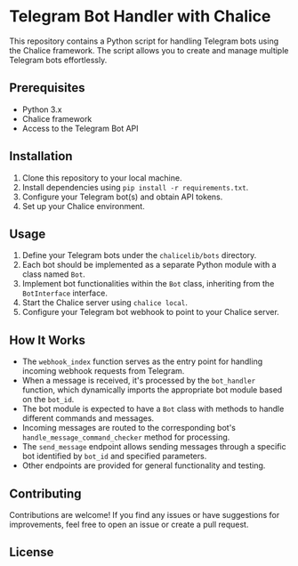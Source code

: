 # Telegram Bot Handler with Chalice

This repository contains a Python script for handling Telegram bots using the Chalice framework. The script allows you to create and manage multiple Telegram bots effortlessly.

## Prerequisites
- Python 3.x
- Chalice framework
- Access to the Telegram Bot API

## Installation
1. Clone this repository to your local machine.
2. Install dependencies using `pip install -r requirements.txt`.
3. Configure your Telegram bot(s) and obtain API tokens.
4. Set up your Chalice environment.

## Usage
1. Define your Telegram bots under the `chalicelib/bots` directory.
2. Each bot should be implemented as a separate Python module with a class named `Bot`.
3. Implement bot functionalities within the `Bot` class, inheriting from the `BotInterface` interface.
4. Start the Chalice server using `chalice local`.
5. Configure your Telegram bot webhook to point to your Chalice server.

## How It Works
- The `webhook_index` function serves as the entry point for handling incoming webhook requests from Telegram.
- When a message is received, it's processed by the `bot_handler` function, which dynamically imports the appropriate bot module based on the `bot_id`.
- The bot module is expected to have a `Bot` class with methods to handle different commands and messages.
- Incoming messages are routed to the corresponding bot's `handle_message_command_checker` method for processing.
- The `send_message` endpoint allows sending messages through a specific bot identified by `bot_id` and specified parameters.
- Other endpoints are provided for general functionality and testing.

## Contributing
Contributions are welcome! If you find any issues or have suggestions for improvements, feel free to open an issue or create a pull request.

## License